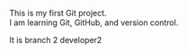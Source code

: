 
This is my first Git project.  
I am learning Git, GitHub, and version control.

It is branch 2 developer2 